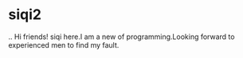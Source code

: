 # siqi2
..
Hi friends!
siqi here.I am a new of programming.Looking forward to experienced men to find my fault.
